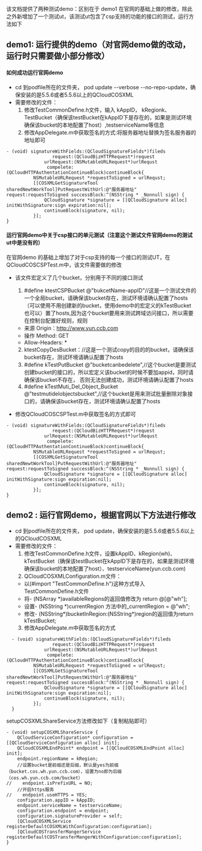 
该文档提供了两种测试demo：区别在于
 demo1 在官网的基础上做的修改，除此之外新增加了一个测试ut，该测试ut包含了csp支持的功能的接口的测试，运行方法如下
## demo1: 运行提供的demo（对官网demo做的改动，运行时只需要做小部分修改）
#### 如何成功运行官网demo

* cd 到podfile所在的文件夹， pod update --verbose --no-repo-update，确保安装的是5.5.6或者5.5.6以上的QCloudCOSXML
* 需要修改的文件：
  1. 修改TestCommonDefine.h文件，输入 kAppID， kRegionk、TestBucket（确保该testBucket在kAppID下是存在的，如果是测试环境确保该bucket的本地配置了host）,testserviceName等信息
  2. 修改AppDelegate.m中获取签名的方式:将服务器地址替换为签名服务器的地址即可

```
- (void) signatureWithFields:(QCloudSignatureFields*)fileds
                 request:(QCloudBizHTTPRequest*)request
              urlRequest:(NSMutableURLRequest*)urlRequst
               compelete:(QCloudHTTPAuthentationContinueBlock)continueBlock{
          NSMutableURLRequest *requestToSigned = urlRequst;
          [[COSXMLGetSignatureTool sharedNewtWorkTool]PutRequestWithUrl:@"服务器地址" request:requestToSigned successBlock:^(NSString * _Nonnull sign) {
              QCloudSignature *signature = [[QCloudSignature alloc] initWithSignature:sign expiration:nil];
              continueBlock(signature, nil);
          }];
}

  ```
#### 运行官网demo中关于csp接口的单元测试（注意这个测试文件官网demo的测试ut中是没有的）

在官网demo 的基础上增加了对于csp支持的每一个接口的测试UT，在QCloudCOSCSPTest.m中，该文件需要做的修改
* 该文件宏定义了几个bucket，分别用于不同的接口测试

  1. #define ktestCSPBucket @"bukcetName-appID"//这是一个测试文件的一个全局bucket，请确保该bucket存在，测试环境请确认配置了hosts（可以使用不用创建新的bucket，使用demo中的宏定义的kTestBucket也可以）置了hosts,因为这个bucket要用来测试跨域访问接口，所以需要在控制台配置好规则，规则
    * 来源 Origin：http://www.yun.ccb.com
    * 操作 Method: GET
    * Allow-Headers: *
  2. ktestCopyDesBucket：//这是一个测试copy的目的的bucket，请确保该bucket存在，测试环境请确认配置了hosts
  3. #define kTestPutBucket @"bucketcanbedelete",//这个bucket是要测试创建bucket的接口的，所以宏定义该bucket的时候不要加appid，同时请确保该bucket不存在， 否则无法创建成功，测试环境请确认配置了hosts
  4. #define kTestMuti_Del_Object_Bucket @"testmutidelobjectsbucket",//这个bucket是用来测试批量删除对象接口的，请确保该bucket存在，测试环境请确认配置了hosts
* 修改QCloudCOSCSPTest.m中获取签名的方式即可
```
- (void) signatureWithFields:(QCloudSignatureFields*)fileds
                 request:(QCloudBizHTTPRequest*)request
              urlRequest:(NSMutableURLRequest*)urlRequst
               compelete:(QCloudHTTPAuthentationContinueBlock)continueBlock{
          NSMutableURLRequest *requestToSigned = urlRequst;
          [[COSXMLGetSignatureTool sharedNewtWorkTool]PutRequestWithUrl:@"服务器地址" request:requestToSigned successBlock:^(NSString * _Nonnull sign) {
              QCloudSignature *signature = [[QCloudSignature alloc] initWithSignature:sign expiration:nil];
              continueBlock(signature, nil);
          }];
}

  ```

## demo2 : 运行官网demo，根据官网以下方法进行修改
* cd 到podfile所在的文件夹， pod update，确保安装的是5.5.6或者5.5.6以上的QCloudCOSXML
* 需要修改的文件：
  1. 修改TestCommonDefine.h文件，设置kAppID、kRegion(wh)、kTestBucket（确保该testBucket在kAppID下是存在的，如果是测试环境确保该bucket的本地配置了host）、testserviceName(yun.ccb.com)
  2. QCloudCOSXMLConfiguration.m文件：
    * 以(#import "TestCommonDefine.h")这种方式导入TestCommonDefine.h文件
    * 将- (NSArray *)availableRegions的返回值修改为 return @[@"wh"];
    * 设置- (NSString *)currentRegion 方法中的_currentRegion = @"wh";
    * 修改- (NSString*)bucketInRegion:(NSString*)region的返回值为return kTestBucket;
  3.  修改AppDelegate.m中获取签名的方式

```
  - (void) signatureWithFields:(QCloudSignatureFields*)fileds
                 request:(QCloudBizHTTPRequest*)request
              urlRequest:(NSMutableURLRequest*)urlRequst
               compelete:(QCloudHTTPAuthentationContinueBlock)continueBlock{
          NSMutableURLRequest *requestToSigned = urlRequst;
          [[COSXMLGetSignatureTool sharedNewtWorkTool]PutRequestWithUrl:@"服务器地址" request:requestToSigned successBlock:^(NSString * _Nonnull sign) {
              QCloudSignature *signature = [[QCloudSignature alloc] initWithSignature:sign expiration:nil];
              continueBlock(signature, nil);
          }];
  }

  ```
setupCOSXMLShareService方法修改如下（复制粘贴即可）
  ```
  - (void) setupCOSXMLShareService {
      QCloudServiceConfiguration* configuration = [[QCloudServiceConfiguration alloc] init];
      QCloudCOSXMLEndPoint* endpoint = [[QCloudCOSXMLEndPoint alloc] init];
      endpoint.regionName = kRegion;
      //设置bucket是前缀还是后缀，默认是yes为前缀（bucket.cos.wh.yun.ccb.com），设置为no即为后缀（cos.wh.yun.ccb.com/bucket）
  //    endpoint.isPrefixURL = NO;
      //开启https服务
  //    endpoint.useHTTPS = YES;
      configuration.appID = kAppID;
      endpoint.serviceName = testserviceName;
      configuration.endpoint = endpoint;
      configuration.signatureProvider = self;
      [QCloudCOSXMLService registerDefaultCOSXMLWithConfiguration:configuration];
      [QCloudCOSTransferMangerService registerDefaultCOSTransferMangerWithConfiguration:configuration];
  }
  ```
